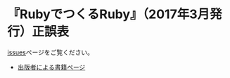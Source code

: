 # 『RubyでつくるRuby』（2017年3月発行）正誤表

[issues](https://github.com/LambdaNote/errata-rubyruby-1-1/issues)ページをご覧ください。

* [出版者による書籍ページ](https://www.lambdanote.com/products/ruby-ruby)
